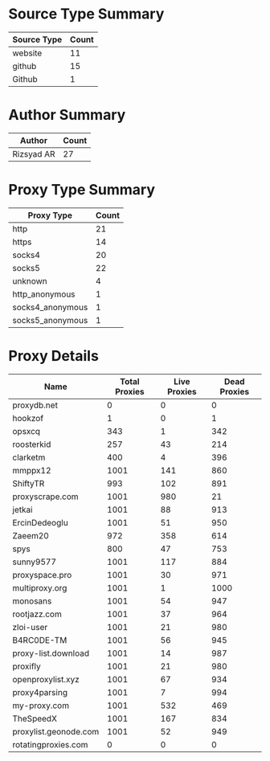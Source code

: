 # Source Type Summary

| Source Type | Count |
|-------------|-------|
| website | 11 |
| github | 15 |
| Github | 1 |


# Author Summary

| Author | Count |
|--------|-------|
| Rizsyad AR | 27 |


# Proxy Type Summary

| Proxy Type | Count |
|------------|-------|
| http | 21 |
| https | 14 |
| socks4 | 20 |
| socks5 | 22 |
| unknown | 4 |
| http_anonymous | 1 |
| socks4_anonymous | 1 |
| socks5_anonymous | 1 |


# Proxy Details

| Name | Total Proxies | Live Proxies | Dead Proxies |
|------|---------------|--------------|---------------|
| proxydb.net | 0 | 0 | 0 |
| hookzof | 1 | 0 | 1 |
| opsxcq | 343 | 1 | 342 |
| roosterkid | 257 | 43 | 214 |
| clarketm | 400 | 4 | 396 |
| mmppx12 | 1001 | 141 | 860 |
| ShiftyTR | 993 | 102 | 891 |
| proxyscrape.com | 1001 | 980 | 21 |
| jetkai | 1001 | 88 | 913 |
| ErcinDedeoglu | 1001 | 51 | 950 |
| Zaeem20 | 972 | 358 | 614 |
| spys | 800 | 47 | 753 |
| sunny9577 | 1001 | 117 | 884 |
| proxyspace.pro | 1001 | 30 | 971 |
| multiproxy.org | 1001 | 1 | 1000 |
| monosans | 1001 | 54 | 947 |
| rootjazz.com | 1001 | 37 | 964 |
| zloi-user | 1001 | 21 | 980 |
| B4RC0DE-TM | 1001 | 56 | 945 |
| proxy-list.download | 1001 | 14 | 987 |
| proxifly | 1001 | 21 | 980 |
| openproxylist.xyz | 1001 | 67 | 934 |
| proxy4parsing | 1001 | 7 | 994 |
| my-proxy.com | 1001 | 532 | 469 |
| TheSpeedX | 1001 | 167 | 834 |
| proxylist.geonode.com | 1001 | 52 | 949 |
| rotatingproxies.com | 0 | 0 | 0 |

